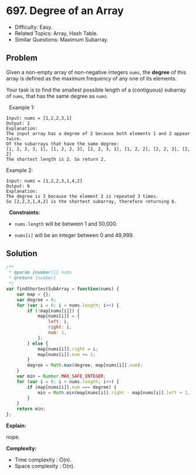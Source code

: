 # 697. Degree of an Array

- Difficulty: Easy.
- Related Topics: Array, Hash Table.
- Similar Questions: Maximum Subarray.

## Problem

Given a non-empty array of non-negative integers `nums`, the **degree** of this array is defined as the maximum frequency of any one of its elements.

Your task is to find the smallest possible length of a (contiguous) subarray of `nums`, that has the same degree as `nums`.

 
Example 1:

```
Input: nums = [1,2,2,3,1]
Output: 2
Explanation: 
The input array has a degree of 2 because both elements 1 and 2 appear twice.
Of the subarrays that have the same degree:
[1, 2, 2, 3, 1], [1, 2, 2, 3], [2, 2, 3, 1], [1, 2, 2], [2, 2, 3], [2, 2]
The shortest length is 2. So return 2.
```

Example 2:

```
Input: nums = [1,2,2,3,1,4,2]
Output: 6
Explanation: 
The degree is 3 because the element 2 is repeated 3 times.
So [2,2,3,1,4,2] is the shortest subarray, therefore returning 6.
```

 
**Constraints:**


	
- `nums.length` will be between 1 and 50,000.
	
- `nums[i]` will be an integer between 0 and 49,999.



## Solution

```javascript
/**
 * @param {number[]} nums
 * @return {number}
 */
var findShortestSubArray = function(nums) {
    var map = {};
    var degree = 0;
    for (var i = 0; i < nums.length; i++) {
        if (!map[nums[i]]) {
            map[nums[i]] = {
                left: i,
                right: i,
                num: 1,
            };
        } else {
            map[nums[i]].right = i;
            map[nums[i]].num += 1;
        }
        degree = Math.max(degree, map[nums[i]].num);
    }
    var min = Number.MAX_SAFE_INTEGER;
    for (var i = 0; i < nums.length; i++) {
        if (map[nums[i]].num === degree) {
            min = Math.min(map[nums[i]].right - map[nums[i]].left + 1, min);
        }
    }
    return min;
};
```

**Explain:**

nope.

**Complexity:**

* Time complexity : O(n).
* Space complexity : O(n).
